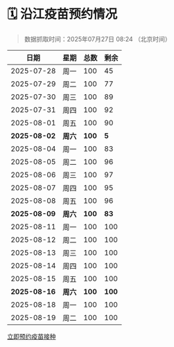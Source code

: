 # 🗓️ 沿江疫苗预约情况

> 数据抓取时间：2025年07月27日 08:24 （北京时间）

| 日期 | 星期 | 总数 | 剩余 |
|------|------|------|------|
| 2025-07-28 | 周一 | 100 | 45 |
| 2025-07-29 | 周二 | 100 | 77 |
| 2025-07-30 | 周三 | 100 | 89 |
| 2025-07-31 | 周四 | 100 | 92 |
| 2025-08-01 | 周五 | 100 | 90 |
| **2025-08-02** | **周六** | **100** | **5** |
| 2025-08-04 | 周一 | 100 | 83 |
| 2025-08-05 | 周二 | 100 | 96 |
| 2025-08-06 | 周三 | 100 | 97 |
| 2025-08-07 | 周四 | 100 | 95 |
| 2025-08-08 | 周五 | 100 | 96 |
| **2025-08-09** | **周六** | **100** | **83** |
| 2025-08-11 | 周一 | 100 | 100 |
| 2025-08-12 | 周二 | 100 | 100 |
| 2025-08-13 | 周三 | 100 | 100 |
| 2025-08-14 | 周四 | 100 | 100 |
| 2025-08-15 | 周五 | 100 | 100 |
| **2025-08-16** | **周六** | **100** | **100** |
| 2025-08-18 | 周一 | 100 | 100 |
| 2025-08-19 | 周二 | 100 | 100 |


<div class="button-container">
<a class="btn" href="http://yfzweb.ishequ.net/#/login" target="_blank">立即预约疫苗接种</a>
</div>
